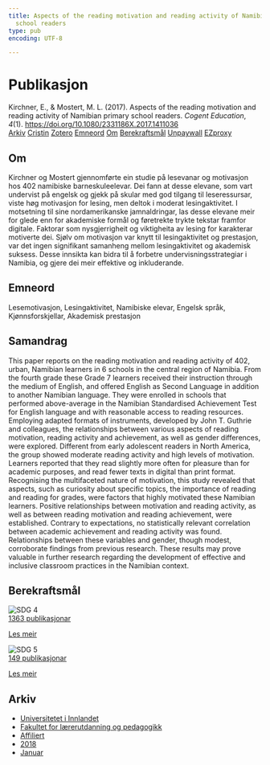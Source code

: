 ```yaml
---
title: Aspects of the reading motivation and reading activity of Namibian primary
  school readers
type: pub
encoding: UTF-8

---
```

<h1>Publikasjon</h1>
<article id="csl-bib-container-GCUWF2PF" class="csl-bib-container">
  <div class="csl-bib-body"> <div class="csl-entry">Kirchner, E., &#38; Mostert, M. L. (2017). Aspects of the reading motivation and reading activity of Namibian primary school readers. <i>Cogent Education</i>, <i>4</i>(1). <a href="https://doi.org/10.1080/2331186X.2017.1411036">https://doi.org/10.1080/2331186X.2017.1411036</a></div> </div>
  <div class="csl-bib-buttons">
    <a href="#taxonomy-article-GCUWF2PF" alt="archive" class="csl-bib-button">Arkiv</a>
    <a href="https://app.cristin.no/results/show.jsf?id=1536097" alt="Cristin" class="csl-bib-button">Cristin</a>
    <a href="http://zotero.org/groups/5881554/items/GCUWF2PF" alt="Zotero" class="csl-bib-button">Zotero</a>
    <a href="#keywords-article-GCUWF2PF" alt="keywords" class="csl-bib-button">Emneord</a>
    <a href="#about-article-GCUWF2PF" alt="about_pub" class="csl-bib-button">Om</a>
    <a href="#sdg-article-GCUWF2PF" alt="sdg" class="csl-bib-button">Berekraftsmål</a>
    <a href="https://doi.org/10.1080/2331186x.2017.1411036" alt="Unpaywall" class="csl-bib-button">Unpaywall</a>
    <a href="https://doi.org/10.1080/2331186x.2017.1411036" alt="EZproxy" class="csl-bib-button">EZproxy</a>
  </div>
  <div id="csl-bib-meta-container-GCUWF2PF"></div>
</article>
<div id="csl-bib-meta-GCUWF2PF" class="csl-bib-meta">
  <article id="about-article-GCUWF2PF" class="about_pub-article">
    <h1>Om</h1>
    Kirchner og Mostert gjennomførte ein studie på lesevanar og motivasjon hos 402 namibiske barneskuleelevar. Dei fann at desse elevane, som vart undervist på engelsk og gjekk på skular med god tilgang til leseressursar, viste høg motivasjon for lesing, men deltok i moderat lesingaktivitet. I motsetning til sine nordamerikanske jamnaldringar, las desse elevane meir for glede enn for akademiske formål og føretrekte trykte tekstar framfor digitale. Faktorar som nysgjerrigheit og viktigheita av lesing for karakterar motiverte dei. Sjølv om motivasjon var knytt til lesingaktivitet og prestasjon, var det ingen signifikant samanheng mellom lesingaktivitet og akademisk suksess. Desse innsikta kan bidra til å forbetre undervisningsstrategiar i Namibia, og gjere dei meir effektive og inkluderande.
  </article>
  <article id="keywords-article-GCUWF2PF" class="keywords-article">
    <h1>Emneord</h1>
    Lesemotivasjon, Lesingaktivitet, Namibiske elevar, Engelsk språk, Kjønnsforskjellar, Akademisk prestasjon
  </article>
  <article id="abstract-article-GCUWF2PF" class="abstract-article">
    <h1>Samandrag</h1>
    This paper reports on the reading motivation and reading activity of 402, urban, Namibian learners in 6 schools in the central region of Namibia. From the fourth grade these Grade 7 learners received their instruction through the medium of English, and offered English as Second Language in addition to another Namibian language. They were enrolled in schools that performed above-average in the Namibian Standardised Achievement Test for English language and with reasonable access to reading resources. Employing adapted formats of instruments, developed by John T. Guthrie and colleagues, the relationships between various aspects of reading motivation, reading activity and achievement, as well as gender differences, were explored. Different from early adolescent readers in North America, the group showed moderate reading activity and high levels of motivation. Learners reported that they read slightly more often for pleasure than for academic purposes, and read fewer texts in digital than print format. Recognising the multifaceted nature of motivation, this study revealed that aspects, such as curiosity about specific topics, the importance of reading and reading for grades, were factors that highly motivated these Namibian learners. Positive relationships between motivation and reading activity, as well as between reading motivation and reading achievement, were established. Contrary to expectations, no statistically relevant correlation between academic achievement and reading activity was found. Relationships between these variables and gender, though modest, corroborate findings from previous research. These results may prove valuable in further research regarding the development of effective and inclusive classroom practices in the Namibian context.
  </article>
  <article id="sdg-article-GCUWF2PF" class="sdg-article">
    <h1>Berekraftsmål</h1>
    <div class="sdg-container"><div id="sdg4" class="sdg">
        <img src="{{< params subfolder >}}images/sdg/sdg04_nn.png" class="image" alt="SDG 4">
        <div class="sdg-overlay">
          <a href="{{< params subfolder >}}nn/archive/?sdg=4#archive" class="sdg-publication-count"><span>1363</span> publikasjonar</a>
          <p><a href="https://fn.no/om-fn/fns-baerekraftsmaal/god-utdanning?lang=nno-NO" class="sdg-read-more">Les meir</a></p>
        </div>
      </div> <div id="sdg5" class="sdg">
        <img src="{{< params subfolder >}}images/sdg/sdg05_nn.png" class="image" alt="SDG 5">
        <div class="sdg-overlay">
          <a href="{{< params subfolder >}}nn/archive/?sdg=5#archive" class="sdg-publication-count"><span>149</span> publikasjonar</a>
          <p><a href="https://fn.no/om-fn/fns-baerekraftsmaal/likestilling-mellom-kjoennene?lang=nno-NO" class="sdg-read-more">Les meir</a></p>
        </div>
      </div></div>
  </article>
  <article id="taxonomy-article-GCUWF2PF" class="taxonomy-article">
    <h1>Arkiv</h1>
    <ul>
      <li><a href="{{< params subfolder >}}nn/archive/?key=3DCRN523">Universitetet i Innlandet</a></li>
      <li><a href="{{< params subfolder >}}nn/archive/?key=WYNZA47F">Fakultet for lærerutdanning og pedagogikk</a></li>
      <li><a href="{{< params subfolder >}}nn/archive/?key=2ZAN5K7T">Affiliert</a></li>
      <li><a href="{{< params subfolder >}}nn/archive/?key=QU482WF9">2018</a></li>
      <li><a href="{{< params subfolder >}}nn/archive/?key=EMYAFLYP">Januar</a></li>
    </ul>
  </article>
</div>
